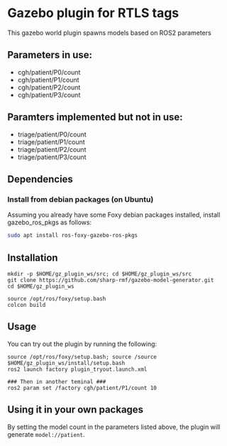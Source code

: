 # Gazebo plugin for RTLS tags

This gazebo world plugin spawns models based on ROS2 parameters

## Parameters in use:
- cgh/patient/P0/count
- cgh/patient/P1/count
- cgh/patient/P2/count
- cgh/patient/P3/count

## Paramters implemented but not in use:
- triage/patient/P0/count
- triage/patient/P1/count
- triage/patient/P2/count
- triage/patient/P3/count

## Dependencies
### Install from debian packages (on Ubuntu)

Assuming you already have some Foxy debian packages installed, install gazebo_ros_pkgs as follows:
``` bash
sudo apt install ros-foxy-gazebo-ros-pkgs
```

## Installation
```
mkdir -p $HOME/gz_plugin_ws/src; cd $HOME/gz_plugin_ws/src
git clone https://github.com/sharp-rmf/gazebo-model-generator.git
cd $HOME/gz_plugin_ws

source /opt/ros/foxy/setup.bash
colcon build
```
## Usage
You can try out the plugin by running the following:
```
source /opt/ros/foxy/setup.bash; source /source $HOME/gz_plugin_ws/install/setup.bash
ros2 launch factory plugin_tryout.launch.xml

### Then in another teminal ###
ros2 param set /factory cgh/patient/P1/count 10
```
## Using it in your own packages 

By setting the model count in the parameters listed above, the plugin will generate ```model://patient```.

